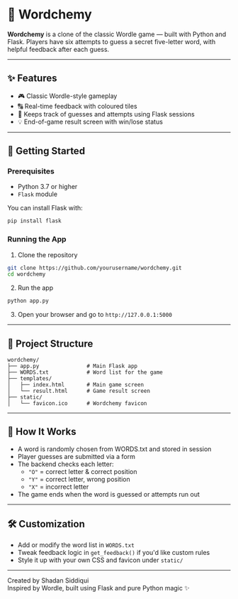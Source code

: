 # 🧪 Wordchemy

**Wordchemy** is a clone of the classic Wordle game — built with Python and Flask. Players have six attempts to guess a secret five-letter word, with helpful feedback after each guess.

---

## ✨ Features

- 🎮 Classic Wordle-style gameplay  
- 🔠 Real-time feedback with coloured tiles  
- 🧠 Keeps track of guesses and attempts using Flask sessions  
- 💡 End-of-game result screen with win/lose status

---

## 🚀 Getting Started

### Prerequisites

- Python 3.7 or higher  
- `Flask` module  

You can install Flask with:

```bash
pip install flask
```

### Running the App

1. Clone the repository

```bash
git clone https://github.com/yourusername/wordchemy.git
cd wordchemy
```

2. Run the app

```bash
python app.py
```

3. Open your browser and go to `http://127.0.0.1:5000`

---

## 📁 Project Structure

```text
wordchemy/
├── app.py               # Main Flask app
├── WORDS.txt            # Word list for the game
├── templates/
│   ├── index.html       # Main game screen
│   └── result.html      # Game result screen
├── static/
│   └── favicon.ico      # Wordchemy favicon
```

---

## 🧠 How It Works

- A word is randomly chosen from WORDS.txt and stored in session
- Player guesses are submitted via a form
- The backend checks each letter:
  - `"O"` = correct letter & correct position
  - `"Y"` = correct letter, wrong position
  - `"X"` = incorrect letter
- The game ends when the word is guessed or attempts run out

---

## 🛠 Customization

- Add or modify the word list in `WORDS.txt`
- Tweak feedback logic in `get_feedback()` if you'd like custom rules
- Style it up with your own CSS and favicon under `static/`

---

Created by Shadan Siddiqui  
Inspired by Wordle, built using Flask and pure Python magic ✨

